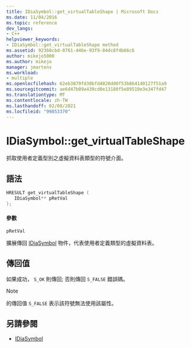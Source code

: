 ```yaml
---
title: IDiaSymbol::get_virtualTableShape | Microsoft Docs
ms.date: 11/04/2016
ms.topic: reference
dev_langs:
- C++
helpviewer_keywords:
- IDiaSymbol::get_virtualTableShape method
ms.assetid: 92360cbd-0761-446e-93f9-04dc8f4b66c6
author: mikejo5000
ms.author: mikejo
manager: jmartens
ms.workload:
- multiple
ms.openlocfilehash: 62eb3879fd30bfd4820dd0f53b864140127f51a9
ms.sourcegitcommit: ae6d47b09a439cd0e13180f5e89510e3e347fd47
ms.translationtype: MT
ms.contentlocale: zh-TW
ms.lasthandoff: 02/08/2021
ms.locfileid: "99853370"
---
```

# <a name="idiasymbolget_virtualtableshape"></a>IDiaSymbol::get_virtualTableShape
抓取使用者定義型別之虛擬資料表類型的符號介面。

## <a name="syntax"></a>語法

```C++
HRESULT get_virtualTableShape ( 
   IDiaSymbol** pRetVal
);
```

#### <a name="parameters"></a>參數
 `pRetVal`

擴展傳回 [IDiaSymbol](../../debugger/debug-interface-access/idiasymbol.md) 物件，代表使用者定義類型的虛擬資料表。

## <a name="return-value"></a>傳回值
 如果成功， `S_OK` 則傳回; 否則傳回 `S_FALSE` 錯誤碼。

> [!NOTE]
> 的傳回值 `S_FALSE` 表示該符號無法使用該屬性。

## <a name="see-also"></a>另請參閱
- [IDiaSymbol](../../debugger/debug-interface-access/idiasymbol.md)